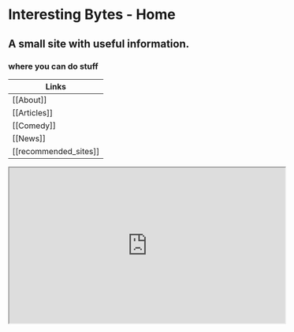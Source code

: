 
# Interesting Bytes - Home

## A small site with useful information.
### where you can do stuff



| Links |
|--|
| [[About]] |
| [[Articles]] |
| [[Comedy]] |
| [[News]] |
| [[recommended_sites]] |

<div class="video-container-16by9"><iframe width="560" height="315" src="https://www.youtube.com/embed/lJIrF4YjHfQ"></iframe></div>




